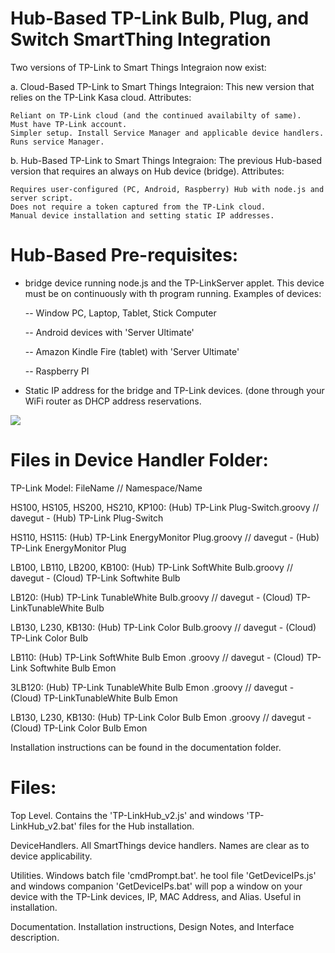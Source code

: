 # Hub-Based TP-Link Bulb, Plug, and Switch SmartThing Integration

Two versions of TP-Link to Smart Things Integraion now exist:

a. Cloud-Based TP-Link to Smart Things Integraion: This new version that relies on the TP-Link Kasa cloud. Attributes:

    Reliant on TP-Link cloud (and the continued availabilty of same).
    Must have TP-Link account.
    Simpler setup. Install Service Manager and applicable device handlers. Runs service Manager.

b. Hub-Based TP-Link to Smart Things Integraion: The previous Hub-based version that requires an always on Hub device (bridge). Attributes:

    Requires user-configured (PC, Android, Raspberry) Hub with node.js and server script.
    Does not require a token captured from the TP-Link cloud.
    Manual device installation and setting static IP addresses.

# Hub-Based Pre-requisites:
-  bridge device running node.js and the TP-LinkServer applet.  This device must be on continuously with th program running.  Examples of devices:

   --  Window PC, Laptop, Tablet, Stick Computer
   
   -- Android devices with 'Server Ultimate'
   
   -- Amazon Kindle Fire (tablet) with 'Server Ultimate'
   
   --  Raspberry PI
-  Static IP address for the bridge and TP-Link devices.  (done through your WiFi router as DHCP address reservations.

<img src="https://github.com/DaveGut/TP-Link-to-SmartThings-Integration/blob/master/FamilyScreenshot.png" align="center"/>


# Files in Device Handler Folder:
TP-Link Model: FileName // Namespace/Name

HS100, HS105, HS200, HS210, KP100: (Hub) TP-Link Plug-Switch.groovy // davegut - (Hub) TP-Link Plug-Switch

HS110, HS115: (Hub) TP-Link EnergyMonitor Plug.groovy // davegut - (Hub) TP-Link EnergyMonitor Plug

LB100, LB110, LB200, KB100: (Hub) TP-Link SoftWhite Bulb.groovy // davegut - (Cloud) TP-Link Softwhite Bulb

LB120: (Hub) TP-Link TunableWhite Bulb.groovy // davegut - (Cloud) TP-LinkTunableWhite Bulb

LB130, L230, KB130: (Hub) TP-Link Color Bulb.groovy // davegut - (Cloud) TP-Link Color Bulb

LB110: (Hub) TP-Link SoftWhite Bulb Emon .groovy // davegut - (Cloud) TP-Link Softwhite Bulb Emon

3LB120: (Hub) TP-Link TunableWhite Bulb Emon .groovy // davegut - (Cloud) TP-LinkTunableWhite Bulb Emon

LB130, L230, KB130: (Hub) TP-Link Color Bulb Emon .groovy // davegut - (Cloud) TP-Link Color Bulb Emon

Installation instructions can be found in the documentation folder.

# Files:
Top Level.  Contains the 'TP-LinkHub_v2.js' and windows 'TP-LinkHub_v2.bat' files for the Hub installation.

DeviceHandlers.  All SmartThings device handlers.  Names are clear as to device applicability.

Utilities.  Windows batch file 'cmdPrompt.bat'.  he tool file 'GetDeviceIPs.js' and windows companion 'GetDeviceIPs.bat' will pop a window on your device with the TP-Link devices, IP, MAC Address, and Alias.  Useful in installation.

Documentation.  Installation instructions, Design Notes, and Interface description.

